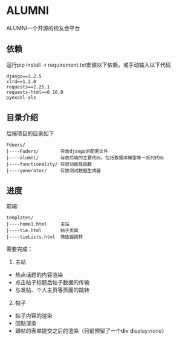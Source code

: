 # ALUMNI

ALUMNI一个开源的校友会平台

## 依赖

运行pip install -r requirement.txt安装以下依赖，或手动输入以下代码

```
django==3.2.5
xlrd==1.2.0
requests==2.25.1
requests-html==0.10.0
pyexcel-xls
```

## 目录介绍

后端项目的目录如下

```
Fduers/
|----Fuders/        存放django的配置文件
|----alumni/        存放后端的主要代码，包括数据库模型等一系列代码
|----functionality/ 存放功能性函数
|----generator/     存放测试数据生成器
```

## 进度

前端:
```
templates/
|----home1.html     主站
|----tie.html       帖子页面
|----tieLists.html  筛选器跳转
```

需要完成：
1. 主站

* 热点话题的内容渲染
* 点击帖子标题后帖子数据的传输
* 与发帖、个人主页等页面的跳转

2. 帖子

* 帖子内容的渲染
* 回贴渲染
* 跟帖的表单提交之后的渲染（目前预留了一个div display:none）
